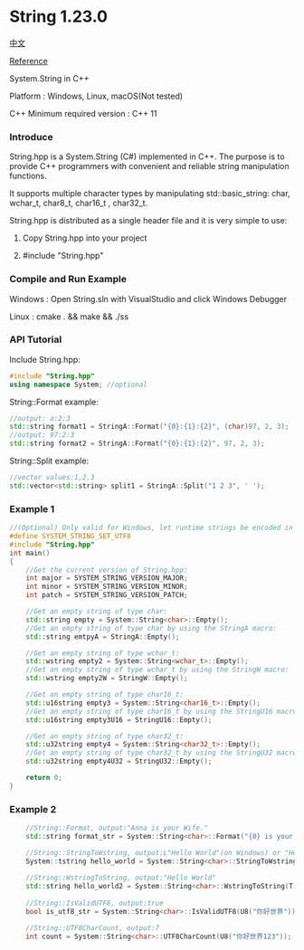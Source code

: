 # String 1.23.0

[中文](https://github.com/CodeMouse179/String/blob/main/Doc/README_CN.md)

[Reference](https://github.com/CodeMouse179/String/blob/main/Doc/README.md)

System.String in C++

Platform : Windows, Linux, macOS(Not tested)

C++ Minimum required version : C++ 11

### Introduce

String.hpp is a System.String (C#) implemented in C++. The purpose is to provide C++ programmers with convenient and reliable string manipulation functions.

It supports multiple character types by manipulating std::basic_string: char, wchar_t, char8_t, char16_t , char32_t.

String.hpp is distributed as a single header file and it is very simple to use:

1. Copy String.hpp into your project

2. #include "String.hpp"

### Compile and Run Example

Windows : Open String.sln with VisualStudio and click Windows Debugger

Linux : cmake . && make && ./ss

### API Tutorial

Include String.hpp:

``` cpp
#include "String.hpp"
using namespace System; //optional
```

String::Format example:

``` cpp
//output: a:2:3
std::string format1 = StringA::Format("{0}:{1}:{2}", (char)97, 2, 3);
//output: 97:2:3
std::string format2 = StringA::Format("{0}:{1}:{2}", 97, 2, 3);
```

String::Split example:

``` cpp
//vector values:1,2,3
std::vector<std::string> split1 = StringA::Split("1 2 3", ' ');
```

### Example 1

``` cpp
//(Optional) Only valid for Windows, let runtime strings be encoded in UTF-8 format
#define SYSTEM_STRING_SET_UTF8
#include "String.hpp"
int main()
{
    //Get the current version of String.hpp:
    int major = SYSTEM_STRING_VERSION_MAJOR;
    int minor = SYSTEM_STRING_VERSION_MINOR;
    int patch = SYSTEM_STRING_VERSION_PATCH;

    //Get an empty string of type char:
    std::string empty = System::String<char>::Empty();
    //Get an empty string of type char by using the StringA macro:
    std::string emtpyA = StringA::Empty();

    //Get an empty string of type wchar_t:
    std::wstring empty2 = System::String<wchar_t>::Empty();
    //Get an empty string of type wchar_t by using the StringW macro:
    std::wstring empty2W = StringW::Empty();

    //Get an empty string of type char16_t:
    std::u16string empty3 = System::String<char16_t>::Empty();
    //Get an empty string of type char16_t by using the StringU16 macro:
    std::u16string empty3U16 = StringU16::Empty();

    //Get an empty string of type char32_t:
    std::u32string empty4 = System::String<char32_t>::Empty();
    //Get an empty string of type char32_t by using the StringU32 macro:
    std::u32string empty4U32 = StringU32::Empty();

    return 0;
}
```

### Example 2

``` cpp
    //String::Format, output:"Anna is your Wife."
    std::string format_str = System::String<char>::Format("{0} is your {1}.", "Anna", "Wife");

    //String::StringToWstring, output:L"Hello World"(on Windows) or "Hello World"(on Linux)
    System::tstring hello_world = System::String<char>::StringToWstring(U8("Hello World"), System::StringEncoding::UTF8);
    
    //String::WstringToString, output:"Hello World"
    std::string hello_world2 = System::String<char>::WstringToString(T("Hello World"), System::StringEncoding::UTF8);
    
    //String::IsValidUTF8, output:true
    bool is_utf8_str = System::String<char>::IsValidUTF8(U8("你好世界"));

    //String::UTF8CharCount, output:7
    int count = System::String<char>::UTF8CharCount(U8("你好世界123"));

```